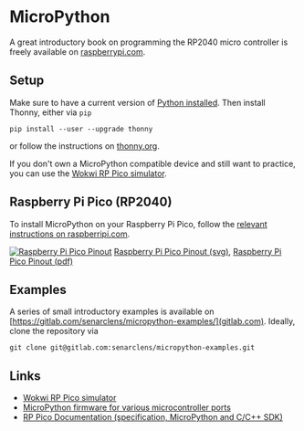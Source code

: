# MicroPython

A great introductory book on programming the RP2040 micro controller is
freely available on
[raspberrypi.com](https://hackspace.raspberrypi.com/books/micropython-pico/pdf/download).

## Setup
Make sure to have a current version of
[Python installed](../installation.html). Then install Thonny, either
via `pip`
```shell
pip install --user --upgrade thonny
```
or follow the instructions on
[thonny.org](https://thonny.org/).

If you don't own a MicroPython compatible device and still want to practice,
you can use the
[Wokwi RP Pico simulator](https://wokwi.com/arduino/new?template=micropython-pi-pico).

## Raspberry Pi Pico (RP2040)
To install MicroPython on your Raspberry Pi Pico, follow the
[relevant instructions on
raspberripi.com](https://www.raspberrypi.com/documentation/microcontrollers/micropython.html#drag-and-drop-micropython).

[![Raspberry Pi Pico Pinout](https://www.raspberrypi.com/documentation/microcontrollers/images/pico-pinout.svg)](https://www.raspberrypi.com/documentation/microcontrollers/images/pico-pinout.svg)
[Raspberry Pi Pico Pinout (svg)](https://www.raspberrypi.com/documentation/microcontrollers/images/pico-pinout.svg),
[Raspberry Pi Pico Pinout (pdf)](https://datasheets.raspberrypi.com/pico/Pico-R3-A4-Pinout.pdf)

## Examples
A series of small introductory examples is available on
[https://gitlab.com/senarclens/micropython-examples/](gitlab.com). Ideally,
clone the repository via
```shell
git clone git@gitlab.com:senarclens/micropython-examples.git
```

## Links
* [Wokwi RP Pico simulator](https://wokwi.com/arduino/new?template=micropython-pi-pico)
* [MicroPython firmware for various microcontroller ports](https://micropython.org/download/)
* [RP Pico Documentation (specification, MicroPython and C/C++ SDK)](https://www.raspberrypi.com/documentation/microcontrollers/raspberry-pi-pico.html)
